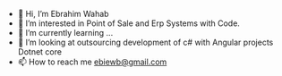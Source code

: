 - 👋 Hi, I’m Ebrahim Wahab
- 👀 I’m interested in Point of Sale and Erp Systems with Code.
- 🌱 I’m currently learning ...
- 💞️ I’m looking at outsourcing development of c# with Angular projects Dotnet core
- 📫 How to reach me ebiewb@gmail.com

<!---
ebiewb/ebiewb is a ✨ special ✨ repository because its `README.md` (this file) appears on your GitHub profile.
You can click the Preview link to take a look at your changes.
--->
